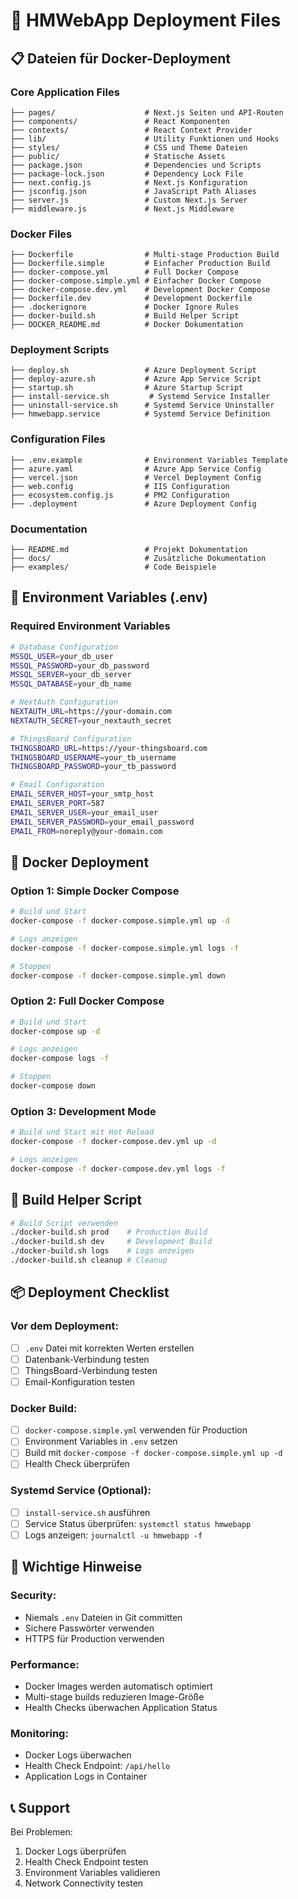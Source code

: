 # 🚀 HMWebApp Deployment Files

## 📋 Dateien für Docker-Deployment

### **Core Application Files**

```
├── pages/                    # Next.js Seiten und API-Routen
├── components/               # React Komponenten
├── contexts/                 # React Context Provider
├── lib/                      # Utility Funktionen und Hooks
├── styles/                   # CSS und Theme Dateien
├── public/                   # Statische Assets
├── package.json              # Dependencies und Scripts
├── package-lock.json         # Dependency Lock File
├── next.config.js            # Next.js Konfiguration
├── jsconfig.json             # JavaScript Path Aliases
├── server.js                 # Custom Next.js Server
├── middleware.js             # Next.js Middleware
```

### **Docker Files**

```
├── Dockerfile                # Multi-stage Production Build
├── Dockerfile.simple         # Einfacher Production Build
├── docker-compose.yml        # Full Docker Compose
├── docker-compose.simple.yml # Einfacher Docker Compose
├── docker-compose.dev.yml    # Development Docker Compose
├── Dockerfile.dev            # Development Dockerfile
├── .dockerignore             # Docker Ignore Rules
├── docker-build.sh           # Build Helper Script
├── DOCKER_README.md          # Docker Dokumentation
```

### **Deployment Scripts**

```
├── deploy.sh                 # Azure Deployment Script
├── deploy-azure.sh           # Azure App Service Script
├── startup.sh                # Azure Startup Script
├── install-service.sh         # Systemd Service Installer
├── uninstall-service.sh      # Systemd Service Uninstaller
├── hmwebapp.service          # Systemd Service Definition
```

### **Configuration Files**

```
├── .env.example              # Environment Variables Template
├── azure.yaml                # Azure App Service Config
├── vercel.json               # Vercel Deployment Config
├── web.config                # IIS Configuration
├── ecosystem.config.js       # PM2 Configuration
├── .deployment               # Azure Deployment Config
```

### **Documentation**

```
├── README.md                 # Projekt Dokumentation
├── docs/                     # Zusätzliche Dokumentation
├── examples/                 # Code Beispiele
```

## 🔧 Environment Variables (.env)

### **Required Environment Variables**

```bash
# Database Configuration
MSSQL_USER=your_db_user
MSSQL_PASSWORD=your_db_password
MSSQL_SERVER=your_db_server
MSSQL_DATABASE=your_db_name

# NextAuth Configuration
NEXTAUTH_URL=https://your-domain.com
NEXTAUTH_SECRET=your_nextauth_secret

# ThingsBoard Configuration
THINGSBOARD_URL=https://your-thingsboard.com
THINGSBOARD_USERNAME=your_tb_username
THINGSBOARD_PASSWORD=your_tb_password

# Email Configuration
EMAIL_SERVER_HOST=your_smtp_host
EMAIL_SERVER_PORT=587
EMAIL_SERVER_USER=your_email_user
EMAIL_SERVER_PASSWORD=your_email_password
EMAIL_FROM=noreply@your-domain.com
```

## 🐳 Docker Deployment

### **Option 1: Simple Docker Compose**

```bash
# Build und Start
docker-compose -f docker-compose.simple.yml up -d

# Logs anzeigen
docker-compose -f docker-compose.simple.yml logs -f

# Stoppen
docker-compose -f docker-compose.simple.yml down
```

### **Option 2: Full Docker Compose**

```bash
# Build und Start
docker-compose up -d

# Logs anzeigen
docker-compose logs -f

# Stoppen
docker-compose down
```

### **Option 3: Development Mode**

```bash
# Build und Start mit Hot Reload
docker-compose -f docker-compose.dev.yml up -d

# Logs anzeigen
docker-compose -f docker-compose.dev.yml logs -f
```

## 🔄 Build Helper Script

```bash
# Build Script verwenden
./docker-build.sh prod    # Production Build
./docker-build.sh dev     # Development Build
./docker-build.sh logs    # Logs anzeigen
./docker-build.sh cleanup # Cleanup
```

## 📦 Deployment Checklist

### **Vor dem Deployment:**

- [ ] `.env` Datei mit korrekten Werten erstellen
- [ ] Datenbank-Verbindung testen
- [ ] ThingsBoard-Verbindung testen
- [ ] Email-Konfiguration testen

### **Docker Build:**

- [ ] `docker-compose.simple.yml` verwenden für Production
- [ ] Environment Variables in `.env` setzen
- [ ] Build mit `docker-compose -f docker-compose.simple.yml up -d`
- [ ] Health Check überprüfen

### **Systemd Service (Optional):**

- [ ] `install-service.sh` ausführen
- [ ] Service Status überprüfen: `systemctl status hmwebapp`
- [ ] Logs anzeigen: `journalctl -u hmwebapp -f`

## 🚨 Wichtige Hinweise

### **Security:**

- Niemals `.env` Dateien in Git committen
- Sichere Passwörter verwenden
- HTTPS für Production verwenden

### **Performance:**

- Docker Images werden automatisch optimiert
- Multi-stage builds reduzieren Image-Größe
- Health Checks überwachen Application Status

### **Monitoring:**

- Docker Logs überwachen
- Health Check Endpoint: `/api/hello`
- Application Logs in Container

## 📞 Support

Bei Problemen:

1. Docker Logs überprüfen
2. Health Check Endpoint testen
3. Environment Variables validieren
4. Network Connectivity testen
